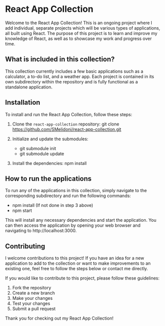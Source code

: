 # React App Collection

Welcome to the React App Collection! This is an ongoing project where I add individual, separate projects which will be various types of applications, all built using React. The purpose of this project is to learn and improve my knowledge of React, as well as to showcase my work and progress over time.

## What is included in this collection?

This collection currently includes a few basic applications such as a calculator, a to-do list, and a weather app. Each project is contained in its own subdirectory within the repository and is fully functional as a standalone application.

## Installation

To install and run the React App Collection, follow these steps:

1. Clone the `react-app-collection` repository: git clone https://github.com/SMelidoni/react-app-collection.git

2. Initialize and update the submodules:

   - git submodule init
   - git submodule update

3. Install the dependencies: npm install

## How to run the applications

To run any of the applications in this collection, simply navigate to the corresponding subdirectory and run the following commands:

- npm install (If not done in step 3 above)
- npm start

This will install any necessary dependencies and start the application. You can then access the application by opening your web browser and navigating to http://localhost:3000.

## Contributing

I welcome contributions to this project! If you have an idea for a new application to add to the collection or want to make improvements to an existing one, feel free to follow the steps below or contact me directly.

If you would like to contribute to this project, please follow these guidelines:

1. Fork the repository
2. Create a new branch
3. Make your changes
4. Test your changes
5. Submit a pull request

Thank you for checking out my React App Collection!
